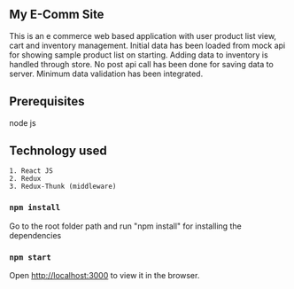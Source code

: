 
## My E-Comm Site

This is an e commerce web based application with user product list view, cart and inventory management. Initial data has been loaded from mock api for showing sample product list on starting. Adding data to inventory is handled through store. No post api call has been done for saving data to server. Minimum data validation has been integrated.

## Prerequisites

node js

## Technology used

    1. React JS
    2. Redux
    3. Redux-Thunk (middleware)

### `npm install`

Go to the root folder path and run "npm install" for installing the dependencies

### `npm start`

Open [http://localhost:3000](http://localhost:3000) to view it in the browser.
